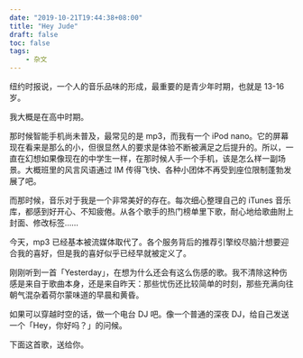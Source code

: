 ```yaml
---
date: "2019-10-21T19:44:38+08:00"
title: "Hey Jude"
draft: false
toc: false
tags:
    - 杂文
---
```


纽约时报说，一个人的音乐品味的形成，最重要的是青少年时期，也就是 13-16 岁。

<!--more-->

我大概是在高中时期。

那时候智能手机尚未普及，最常见的是 mp3，而我有一个 iPod nano。它的屏幕现在看来是那么的小，但很显然人的要求是体验不断被满足之后提升的。所以，一直在幻想如果像现在的中学生一样，在那时候人手一个手机，该是怎么样一副场景。大概班里的风言风语通过 IM 传得飞快、各种小团体不再受到座位限制蓬勃发展了吧。

而那时候，音乐对于我是一个非常美好的存在。每次细心整理自己的 iTunes 音乐库，都感到好开心、不知疲倦。从各个歌手的热门榜单里下歌，耐心地给歌曲附上封面、修改标签……

今天，mp3 已经基本被流媒体取代了。各个服务背后的推荐引擎绞尽脑汁想要迎合我的喜好，但是我的喜好似乎已经早就被定义了。

刚刚听到一首「Yesterday」，在想为什么还会有这么伤感的歌。我不清除这种伤感是来自于歌曲本身，还是来自昨天：那些忧伤还比较简单的时刻，那些充满向往朝气混杂着荷尔蒙味道的早晨和黄昏。

如果可以穿越时空的话，做一个电台 DJ 吧。像一个普通的深夜 DJ，给自己发送一个「Hey，你好吗？」的问候。

下面这首歌，送给你。

